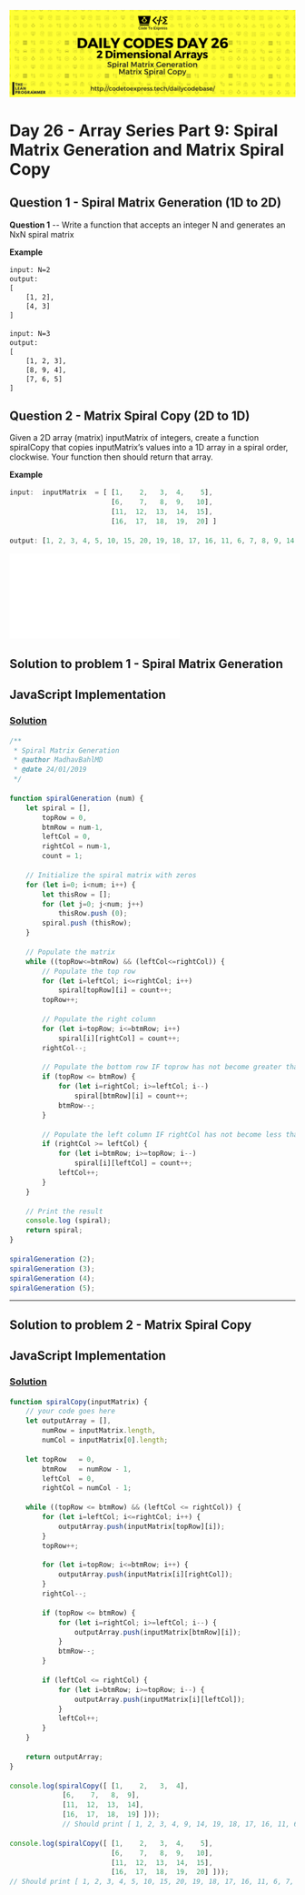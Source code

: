 ![cover](./cover.png)

# Day 26 - Array Series Part 9: Spiral Matrix Generation and Matrix Spiral Copy

## Question 1 - Spiral Matrix Generation (1D to 2D)

**Question 1** -- Write a function that accepts an integer N and generates an NxN spiral matrix

**Example** 

```
input: N=2
output:
[
    [1, 2],
    [4, 3]
]

input: N=3
output:
[
    [1, 2, 3],
    [8, 9, 4],
    [7, 6, 5]
]
```

## Question 2 - Matrix Spiral Copy (2D to 1D)

Given a 2D array (matrix) inputMatrix of integers, create a function spiralCopy that copies inputMatrix’s values into a 1D array in a spiral order, clockwise. Your function then should return that array.

**Example**

```js
input:  inputMatrix  = [ [1,    2,   3,  4,    5],
                         [6,    7,   8,  9,   10],
                         [11,  12,  13,  14,  15],
                         [16,  17,  18,  19,  20] ]

output: [1, 2, 3, 4, 5, 10, 15, 20, 19, 18, 17, 16, 11, 6, 7, 8, 9, 14, 13, 12]
```

![ques](./ques.js)

## Solution to problem 1 - Spiral Matrix Generation

## JavaScript Implementation

### [Solution](./JavaScript/spiralGeneration.js)

```js
/**
 * Spiral Matrix Generation
 * @author MadhavBahlMD
 * @date 24/01/2019
 */

function spiralGeneration (num) {
    let spiral = [],
        topRow = 0,
        btmRow = num-1,
        leftCol = 0,
        rightCol = num-1,
        count = 1;
    
    // Initialize the spiral matrix with zeros
    for (let i=0; i<num; i++) {
        let thisRow = [];
        for (let j=0; j<num; j++) 
            thisRow.push (0);
        spiral.push (thisRow);
    }

    // Populate the matrix
    while ((topRow<=btmRow) && (leftCol<=rightCol)) {
        // Populate the top row
        for (let i=leftCol; i<=rightCol; i++) 
            spiral[topRow][i] = count++;
        topRow++;

        // Populate the right column
        for (let i=topRow; i<=btmRow; i++)
            spiral[i][rightCol] = count++;
        rightCol--;

        // Populate the bottom row IF toprow has not become greater than bottom row
        if (topRow <= btmRow) {
            for (let i=rightCol; i>=leftCol; i--)
                spiral[btmRow][i] = count++;
            btmRow--;
        }

        // Populate the left column IF rightCol has not become less than left Col
        if (rightCol >= leftCol) {
            for (let i=btmRow; i>=topRow; i--)
                spiral[i][leftCol] = count++;
            leftCol++;
        }
    }

    // Print the result
    console.log (spiral);
    return spiral;
}

spiralGeneration (2);
spiralGeneration (3);
spiralGeneration (4);
spiralGeneration (5);
```

***

## Solution to problem 2 - Matrix Spiral Copy

## JavaScript Implementation

### [Solution](./JavaScript/spiralCopy.js)

```js
function spiralCopy(inputMatrix) {
    // your code goes here
    let outputArray = [],
        numRow = inputMatrix.length,
        numCol = inputMatrix[0].length;
    
    let topRow   = 0,
        btmRow   = numRow - 1,
        leftCol  = 0,
        rightCol = numCol - 1;
  
    while ((topRow <= btmRow) && (leftCol <= rightCol)) {
        for (let i=leftCol; i<=rightCol; i++) {
            outputArray.push(inputMatrix[topRow][i]);
        }
        topRow++;

        for (let i=topRow; i<=btmRow; i++) {
            outputArray.push(inputMatrix[i][rightCol]);
        }
        rightCol--;

        if (topRow <= btmRow) {
            for (let i=rightCol; i>=leftCol; i--) {
                outputArray.push(inputMatrix[btmRow][i]);
            }
            btmRow--;
        }

        if (leftCol <= rightCol) {
            for (let i=btmRow; i>=topRow; i--) {
                outputArray.push(inputMatrix[i][leftCol]);
            }
            leftCol++;
        }
    }
    
    return outputArray;
}

console.log(spiralCopy([ [1,    2,   3,  4],
             [6,    7,   8,  9],
             [11,  12,  13,  14],
             [16,  17,  18,  19] ]));  
             // Should print [ 1, 2, 3, 4, 9, 14, 19, 18, 17, 16, 11, 6, 7, 8, 13, 12 ]

console.log(spiralCopy([ [1,    2,   3,  4,    5],
                         [6,    7,   8,  9,   10],
                         [11,  12,  13,  14,  15],
                         [16,  17,  18,  19,  20] ]));
// Should print [ 1, 2, 3, 4, 5, 10, 15, 20, 19, 18, 17, 16, 11, 6, 7, 8, 9, 14, 13, 12 ]
```